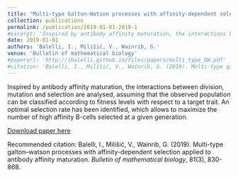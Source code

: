 ```yaml
---
title: "Multi-type Galton-Watson processes with affinity-dependent selection applied to antibody affinity maturation"
collection: publications
permalink: /publication/2019-01-01-2019-1
#excerpt: 'Inspired by antibody affinity maturation, the interactions between division, mutation and selection are analysed, assuming that the observed population can be classified according to fitness levels with respect to a target trait. An optimal selection rate has been identified, which allows to maximize the number of high affinity B-cells selected at a given generation.'
date: 2019-01-01
authors: 'Balelli, I., Milišić, V., Wainrib, G.'
venue: 'Bulletin of mathematical biology'
#paperurl: 'http://ibalelli.github.io/files/papers/multi_type_GW.pdf'
#citation: 'Balelli, I., Milišić, V., Wainrib, G. (2019). Multi-type galton–watson processes with affinity-dependent selection applied to antibody affinity maturation. <i>Bulletin of mathematical biology</i>, 81(3), 830-868.'
---
```

Inspired by antibody affinity maturation, the interactions between division, mutation and selection are analysed, assuming that the observed population can be classified according to fitness levels with respect to a target trait. An optimal selection rate has been identified, which allows to maximize the number of high affinity B-cells selected at a given generation.

[Download paper here](http://ibalelli.github.io/files/papers/multi_type_GW.pdf)

Recommended citation: Balelli, I., Milišić, V., Wainrib, G. (2019). Multi-type galton–watson processes with affinity-dependent selection applied to antibody affinity maturation. <i>Bulletin of mathematical biology</i>, 81(3), 830-868.
